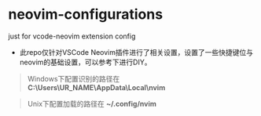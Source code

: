 # neovim-configurations
just for vcode-neovim extension config
- 此repo仅针对VSCode Neovim插件进行了相关设置，设置了一些快捷键位与neovim的基础设置，可以参考下进行DIY。

> Windows下配置识别的路径在**C:\Users\UR_NAME\AppData\Local\nvim**

> Unix下配置加载的路径在
**~/.config/nvim**